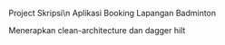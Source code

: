 Project Skripsi\n
Aplikasi Booking Lapangan Badminton

Menerapkan clean-architecture dan dagger hilt
